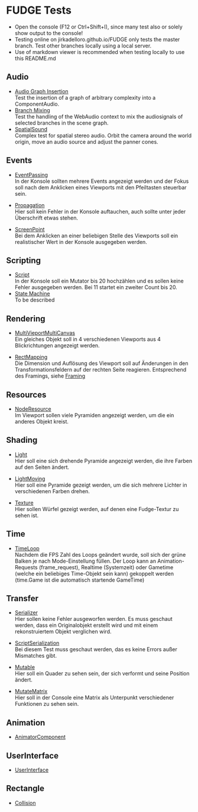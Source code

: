 # FUDGE Tests
- Open the console (F12 or Ctrl+Shift+I), since many test also or solely show output to the console!
- Testing online on jirkadelloro.github.io/FUDGE only tests the master branch. Test other branches locally using a local server.
- Use of markdown viewer is recommended when testing locally to use this README.md

## Audio
- [Audio Graph Insertion](Audio/GraphInsertion/Test.html)  
Test the insertion of a graph of arbitrary complexity into a ComponentAudio.    
- [Branch Mixing](Audio/BranchMix/Test.html)  
Test the handling of the WebAudio context to mix the audiosignals of selected branches in the scene graph.    
- [SpatialSound](Audio/SpatialSound/Test.html)  
Complex test for spatial stereo audio. Orbit the camera around the world origin, move an audio source and adjust the panner cones.

## Events
- [EventPassing](Events/EventPassing/Test.html)   
In der Konsole sollten mehrere Events angezeigt werden und der Fokus soll nach dem Anklicken eines Viewports mit den Pfeiltasten steuerbar sein.

- [Propagation](Events/Propagation/Test.html)   
Hier soll kein Fehler in der Konsole auftauchen, auch sollte unter jeder Überschrift etwas stehen.

- [ScreenPoint](Events/ScreenPoint/Test.html)  
Bei dem Anklicken an einer beliebigen Stelle des Viewports soll ein realistischer Wert in der Konsole ausgegeben werden.

## Scripting
- [Script](Scripting/Basic/Test.html)  
In der Konsole soll ein Mutator bis 20 hochzählen und es sollen keine Fehler ausgegeben werden. Bei 11 startet ein zweiter Count bis 20.  
- [State Machine](Scripting/StateMachine/Test.html)  
To be described 

## Rendering
- [MultiVieportMultiCanvas](WebGL/MultiViewportMultiCanvas/Test.html)  
  Ein gleiches Objekt soll in 4 verschiedenen Viewports aus 4 Blickrichtungen angezeigt werden.

- [RectMapping](WebGL/TestRectMapping/Test.html)  
Die Dimension und Auflösung des Viewport soll auf Änderungen in den Transformationsfeldern auf der rechten Seite reagieren. Entsprechend des Framings, siehe [Framing](../Documentation/Design/Framing.svg)
## Resources
- [NodeResource](Resources/NodeResource/Test.html)   
Im Viewport sollen viele Pyramiden angezeigt werden, um die ein anderes Objekt kreist.
## Shading
- [Light](Shading/Light/Light.html)  
Hier soll eine sich drehende Pyramide angezeigt werden, die ihre Farben auf den Seiten ändert.
- [LightMoving](Shading/LightMoving/LightMoving.html)     
Hier soll eine Pyramide gezeigt werden, um die sich mehrere Lichter in verschiedenen Farben drehen.

- [Texture](Shading/Textures/TextureTest.html)   
Hier sollen Würfel gezeigt werden, auf denen eine Fudge-Textur zu sehen ist.
## Time
- [TimeLoop](Time/Test.html)   
Nachdem die FPS Zahl des Loops geändert wurde, soll sich der grüne Balken je nach Mode-Einstellung füllen. Der Loop kann an Animation-Requests (frame_request), Realtime (Systemzeit) oder Gametime (welche ein beliebiges Time-Objekt sein kann) gekoppelt werden (time.Game ist die automatisch startende GameTime)
## Transfer
- [Serializer](Transfer/Serializer/Test.html)  
Hier sollen keine Fehler ausgeworfen werden. Es muss geschaut werden, dass ein Originalobjekt erstellt wird und mit einem rekonstruiertem Objekt verglichen wird.

- [ScriptSerialization](Transfer/ScriptSerialization/Test.html)  
Bei diesem Test muss geschaut werden, das es keine Errors außer Mismatches gibt.

- [Mutable](Transfer/Mutable/Test.html)  
Hier soll ein Quader zu sehen sein, der sich verformt und seine Position ändert.

- [MutateMatrix](Transfer/MutateMatrix/Test.html)  
Hier soll in der Console eine Matrix als Unterpunkt verschiedener Funktionen zu sehen sein.  

## Animation
- [AnimatorComponent](Animation/AnimatorComponent/Test.html)  

## UserInterface
- [UserInterface](UserInterface/scr/app.html)  

## Rectangle
- [Collision](Rectangles/Collision/Test.html)
